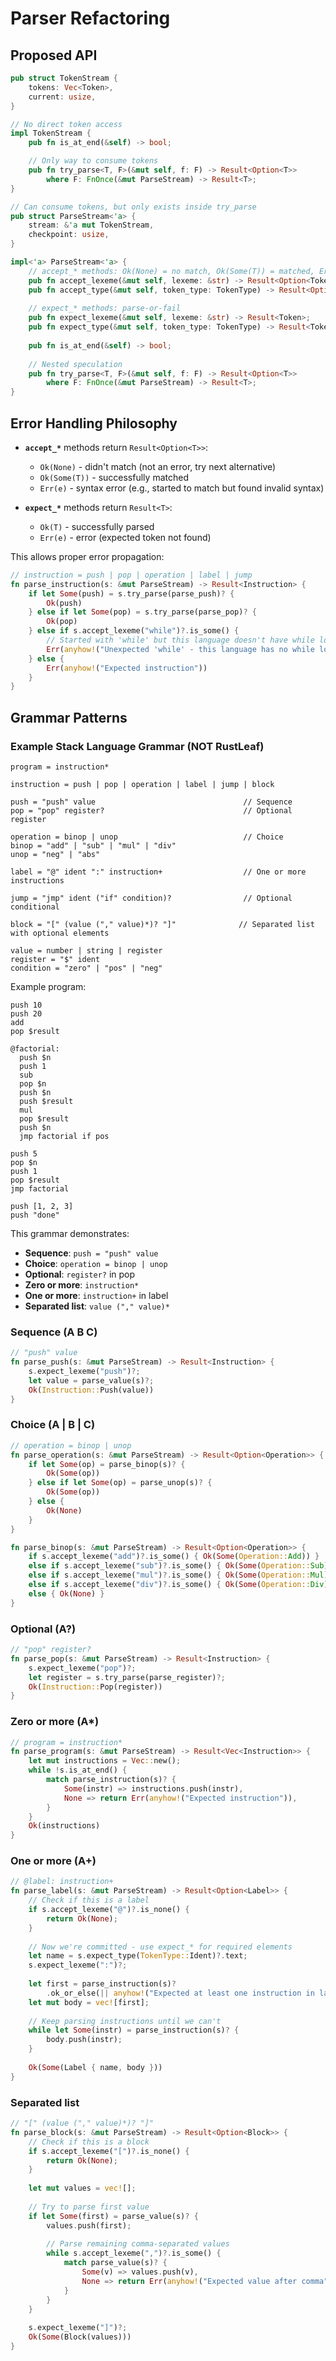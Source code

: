 # Parser Refactoring

## Proposed API

```rust
pub struct TokenStream {
    tokens: Vec<Token>,
    current: usize,
}

// No direct token access
impl TokenStream {
    pub fn is_at_end(&self) -> bool;

    // Only way to consume tokens
    pub fn try_parse<T, F>(&mut self, f: F) -> Result<Option<T>>
        where F: FnOnce(&mut ParseStream) -> Result<T>;
}

// Can consume tokens, but only exists inside try_parse
pub struct ParseStream<'a> {
    stream: &'a mut TokenStream,
    checkpoint: usize,
}

impl<'a> ParseStream<'a> {
    // accept_* methods: Ok(None) = no match, Ok(Some(T)) = matched, Err = error
    pub fn accept_lexeme(&mut self, lexeme: &str) -> Result<Option<Token>>;
    pub fn accept_type(&mut self, token_type: TokenType) -> Result<Option<Token>>;
    
    // expect_* methods: parse-or-fail
    pub fn expect_lexeme(&mut self, lexeme: &str) -> Result<Token>;
    pub fn expect_type(&mut self, token_type: TokenType) -> Result<Token>;
    
    pub fn is_at_end(&self) -> bool;
    
    // Nested speculation
    pub fn try_parse<T, F>(&mut self, f: F) -> Result<Option<T>>
        where F: FnOnce(&mut ParseStream) -> Result<T>;
}
```

## Error Handling Philosophy

- **`accept_*`** methods return `Result<Option<T>>`:
  - `Ok(None)` - didn't match (not an error, try next alternative)
  - `Ok(Some(T))` - successfully matched
  - `Err(e)` - syntax error (e.g., started to match but found invalid syntax)

- **`expect_*`** methods return `Result<T>`:
  - `Ok(T)` - successfully parsed
  - `Err(e)` - error (expected token not found)

This allows proper error propagation:
```rust
// instruction = push | pop | operation | label | jump
fn parse_instruction(s: &mut ParseStream) -> Result<Instruction> {
    if let Some(push) = s.try_parse(parse_push)? {
        Ok(push)
    } else if let Some(pop) = s.try_parse(parse_pop)? {
        Ok(pop)
    } else if s.accept_lexeme("while")?.is_some() {
        // Started with 'while' but this language doesn't have while loops
        Err(anyhow!("Unexpected 'while' - this language has no while loops"))
    } else {
        Err(anyhow!("Expected instruction"))
    }
}
```

## Grammar Patterns

### Example Stack Language Grammar (NOT RustLeaf)

```
program = instruction*

instruction = push | pop | operation | label | jump | block

push = "push" value                                 // Sequence
pop = "pop" register?                               // Optional register

operation = binop | unop                            // Choice
binop = "add" | "sub" | "mul" | "div"
unop = "neg" | "abs"

label = "@" ident ":" instruction+                  // One or more instructions

jump = "jmp" ident ("if" condition)?                // Optional conditional

block = "[" (value ("," value)*)? "]"              // Separated list with optional elements

value = number | string | register
register = "$" ident
condition = "zero" | "pos" | "neg"
```

Example program:
```
push 10
push 20
add
pop $result

@factorial:
  push $n
  push 1
  sub
  pop $n
  push $n
  push $result
  mul
  pop $result
  push $n
  jmp factorial if pos

push 5
pop $n
push 1
pop $result
jmp factorial

push [1, 2, 3]
push "done"
```

This grammar demonstrates:
- **Sequence**: `push = "push" value`
- **Choice**: `operation = binop | unop`
- **Optional**: `register?` in pop
- **Zero or more**: `instruction*`
- **One or more**: `instruction+` in label
- **Separated list**: `value ("," value)*`

### Sequence (A B C)
```rust
// "push" value
fn parse_push(s: &mut ParseStream) -> Result<Instruction> {
    s.expect_lexeme("push")?;
    let value = parse_value(s)?;
    Ok(Instruction::Push(value))
}
```

### Choice (A | B | C)
```rust
// operation = binop | unop
fn parse_operation(s: &mut ParseStream) -> Result<Option<Operation>> {
    if let Some(op) = parse_binop(s)? {
        Ok(Some(op))
    } else if let Some(op) = parse_unop(s)? {
        Ok(Some(op))
    } else {
        Ok(None)
    }
}

fn parse_binop(s: &mut ParseStream) -> Result<Option<Operation>> {
    if s.accept_lexeme("add")?.is_some() { Ok(Some(Operation::Add)) }
    else if s.accept_lexeme("sub")?.is_some() { Ok(Some(Operation::Sub)) }
    else if s.accept_lexeme("mul")?.is_some() { Ok(Some(Operation::Mul)) }
    else if s.accept_lexeme("div")?.is_some() { Ok(Some(Operation::Div)) }
    else { Ok(None) }
}
```

### Optional (A?)
```rust
// "pop" register?
fn parse_pop(s: &mut ParseStream) -> Result<Instruction> {
    s.expect_lexeme("pop")?;
    let register = s.try_parse(parse_register)?;
    Ok(Instruction::Pop(register))
}
```

### Zero or more (A*)
```rust
// program = instruction*
fn parse_program(s: &mut ParseStream) -> Result<Vec<Instruction>> {
    let mut instructions = Vec::new();
    while !s.is_at_end() {
        match parse_instruction(s)? {
            Some(instr) => instructions.push(instr),
            None => return Err(anyhow!("Expected instruction")),
        }
    }
    Ok(instructions)
}
```

### One or more (A+)
```rust
// @label: instruction+
fn parse_label(s: &mut ParseStream) -> Result<Option<Label>> {
    // Check if this is a label
    if s.accept_lexeme("@")?.is_none() {
        return Ok(None);
    }
    
    // Now we're committed - use expect_* for required elements
    let name = s.expect_type(TokenType::Ident)?.text;
    s.expect_lexeme(":")?;
    
    let first = parse_instruction(s)?
        .ok_or_else(|| anyhow!("Expected at least one instruction in label"))?;
    let mut body = vec![first];
    
    // Keep parsing instructions until we can't
    while let Some(instr) = parse_instruction(s)? {
        body.push(instr);
    }
    
    Ok(Some(Label { name, body }))
}
```

### Separated list
```rust
// "[" (value ("," value)*)? "]"
fn parse_block(s: &mut ParseStream) -> Result<Option<Block>> {
    // Check if this is a block
    if s.accept_lexeme("[")?.is_none() {
        return Ok(None);
    }
    
    let mut values = vec![];
    
    // Try to parse first value
    if let Some(first) = parse_value(s)? {
        values.push(first);
        
        // Parse remaining comma-separated values
        while s.accept_lexeme(",")?.is_some() {
            match parse_value(s)? {
                Some(v) => values.push(v),
                None => return Err(anyhow!("Expected value after comma")),
            }
        }
    }
    
    s.expect_lexeme("]")?;
    Ok(Some(Block(values)))
}
```